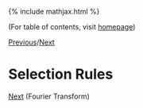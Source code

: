 {% include mathjax.html %}

(For table of contents, visit [homepage](/README.md))

[Previous](/HO.md)/[Next](/fourier_transform.md)

# Selection Rules


[Next](/fourier_transform.md) (Fourier Transform)
